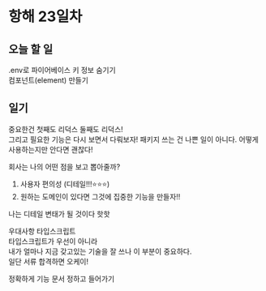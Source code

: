 # 항해 23일차

## 오늘 할 일  
.env로 파이어베이스 키 정보 숨기기  
컴포넌트(element) 만들기


## 일기 
중요한건 첫째도 리덕스 둘째도 리덕스!  
그리고 필요한 기능은 다시 보면서 다뤄보자!
패키지 쓰는 건 나쁜 일이 아니다. 어떻게 사용하는지만 안다면 괜찮다!

회사는 나의 어떤 점을 보고 뽑아줄까?

1. 사용자 편의성 (디테일!!!⭐⭐⭐)  
2. 원하는 도메인이 있다면 그것에 집중한 기능을 만들자!!  

나는 디테일 변태가 될 것이다 핫핫  

우대사항 타입스크립트  
타입스크립트가 우선이 아니라  
내가 얼마나 지금 갖고있는 기술을 잘 쓰나 이 부분이 중요하다.  
일단 서류 합격하면 오케이!  

정확하게 기능 문서 정하고 들어가기